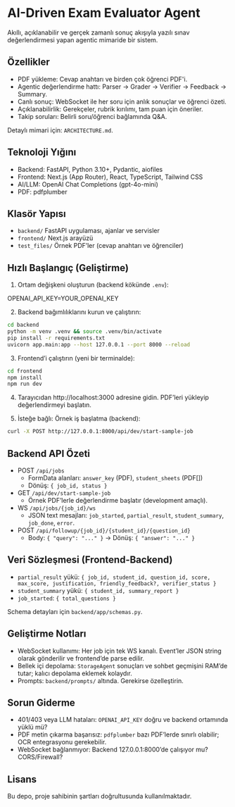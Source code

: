 # AI-Driven Exam Evaluator Agent

Akıllı, açıklanabilir ve gerçek zamanlı sonuç akışıyla yazılı sınav değerlendirmesi yapan agentic mimaride bir sistem.

## Özellikler

- PDF yükleme: Cevap anahtarı ve birden çok öğrenci PDF'i.
- Agentic değerlendirme hattı: Parser → Grader → Verifier → Feedback → Summary.
- Canlı sonuç: WebSocket ile her soru için anlık sonuçlar ve öğrenci özeti.
- Açıklanabilirlik: Gerekçeler, rubrik kırılımı, tam puan için öneriler.
- Takip soruları: Belirli soru/öğrenci bağlamında Q&A.

Detaylı mimari için: `ARCHITECTURE.md`.

## Teknoloji Yığını

- Backend: FastAPI, Python 3.10+, Pydantic, aiofiles
- Frontend: Next.js (App Router), React, TypeScript, Tailwind CSS
- AI/LLM: OpenAI Chat Completions (gpt-4o-mini)
- PDF: pdfplumber

## Klasör Yapısı

- `backend/` FastAPI uygulaması, ajanlar ve servisler
- `frontend/` Next.js arayüzü
- `test_files/` Örnek PDF’ler (cevap anahtarı ve öğrenciler)

## Hızlı Başlangıç (Geliştirme)

1. Ortam değişkeni oluşturun (backend kökünde `.env`):

OPENAI_API_KEY=YOUR_OPENAI_KEY

2. Backend bağımlılıklarını kurun ve çalıştırın:

```bash
cd backend
python -m venv .venv && source .venv/bin/activate
pip install -r requirements.txt
uvicorn app.main:app --host 127.0.0.1 --port 8000 --reload
```

3. Frontend’i çalıştırın (yeni bir terminalde):

```bash
cd frontend
npm install
npm run dev
```

4. Tarayıcıdan http://localhost:3000 adresine gidin. PDF’leri yükleyip değerlendirmeyi başlatın.

5. İsteğe bağlı: Örnek iş başlatma (backend):

```bash
curl -X POST http://127.0.0.1:8000/api/dev/start-sample-job
```

## Backend API Özeti

- POST `/api/jobs`
  - FormData alanları: `answer_key` (PDF), `student_sheets` (PDF[])
  - Dönüş: `{ job_id, status }`
- GET `/api/dev/start-sample-job`
  - Örnek PDF’lerle değerlendirme başlatır (development amaçlı).
- WS `/api/jobs/{job_id}/ws`
  - JSON text mesajları: `job_started`, `partial_result`, `student_summary`, `job_done`, `error`.
- POST `/api/followup/{job_id}/{student_id}/{question_id}`
  - Body: `{ "query": "..." }` → Dönüş: `{ "answer": "..." }`

## Veri Sözleşmesi (Frontend-Backend)

- `partial_result` yükü: `{ job_id, student_id, question_id, score, max_score, justification, friendly_feedback?, verifier_status }`
- `student_summary` yükü: `{ student_id, summary_report }`
- `job_started`: `{ total_questions }`

Schema detayları için `backend/app/schemas.py`.

## Geliştirme Notları

- WebSocket kullanımı: Her job için tek WS kanalı. Event’ler JSON string olarak gönderilir ve frontend’de parse edilir.
- Bellek içi depolama: `StorageAgent` sonuçları ve sohbet geçmişini RAM’de tutar; kalıcı depolama eklemek kolaydır.
- Prompts: `backend/prompts/` altında. Gerekirse özelleştirin.

## Sorun Giderme

- 401/403 veya LLM hataları: `OPENAI_API_KEY` doğru ve backend ortamında yüklü mü?
- PDF metin çıkarma başarısız: `pdfplumber` bazı PDF’lerde sınırlı olabilir; OCR entegrasyonu gerekebilir.
- WebSocket bağlanmıyor: Backend 127.0.0.1:8000’de çalışıyor mu? CORS/Firewall?

## Lisans

Bu depo, proje sahibinin şartları doğrultusunda kullanılmaktadır.
